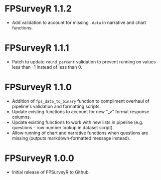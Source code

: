 # FPSurveyR 1.1.2

* Add validation to account for missing `.data` in narrative and chart functions.

# FPSurveyR 1.1.1

* Patch to update `round_percent` validation to prevent running on values less than -1 instead of less than 0. 

# FPSurveyR 1.1.0

* Addition of `fps_data_to_binary` function to compliment overhaul of pipeline's validation and formatting scripts.
* Update existing functions to account for new "_v" format response columns.
* Update existing functions to work with new lists in pipeline (e.g. questions - row number lookup in dataset script).
* Allow running of chart and narrative functions when questions are missing (outputs markdown-formatted message instead).

# FPSurveyR 1.0.0

* Initial release of FPSurveyR to Github.
